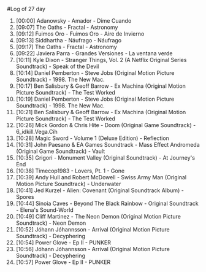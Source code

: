 #Log of 27 day

1. [00:00] Adanowsky - Amador - Dime Cuando
1. [09:07] The Oaths - Fractal - Astronomy
1. [09:12] Fuimos Oro - Fuimos Oro - Aire de Invierno
1. [09:13] Siddhartha - Náufrago - Náufrago
1. [09:17] The Oaths - Fractal - Astronomy
1. [09:22] Javiera Parra - Grandes Versiones - La ventana verde
1. [10:11] Kyle Dixon - Stranger Things, Vol. 2 (A Netflix Original Series Soundtrack) - Speak of the Devil
1. [10:14] Daniel Pemberton - Steve Jobs (Original Motion Picture Soundtrack) - 1998. The New Mac.
1. [10:17] Ben Salisbury & Geoff Barrow - Ex Machina (Original Motion Picture Soundtrack) - The Test Worked
1. [10:19] Daniel Pemberton - Steve Jobs (Original Motion Picture Soundtrack) - 1998. The New Mac.
1. [10:21] Ben Salisbury & Geoff Barrow - Ex Machina (Original Motion Picture Soundtrack) - The Test Worked
1. [10:26] Mick Gordon & Chris Hite - Doom (Original Game Soundtrack) - 6_idkill.Vega.Cih
1. [10:28] Magic Sword - Volume 1 (Deluxe Edition) - Reflection
1. [10:31] John Paesano & EA Games Soundtrack - Mass Effect Andromeda (Original Game Soundtrack) - Vault
1. [10:35] Grigori - Monument Valley (Original Soundtrack) - At Journey's End
1. [10:38] Timecop1983 - Lovers, Pt. 1 - Gone
1. [10:39] Andy Hull and Robert McDowell - Swiss Army Man (Original Motion Picture Soundtrack) - Underwater
1. [10:41] Jed Kurzel - Alien: Covenant (Original Soundtrack Album) - Spores
1. [10:44] Sinoia Caves - Beyond The Black Rainbow - Original Soundtrack - Elena's Sound-World
1. [10:49] Cliff Martinez - The Neon Demon (Original Motion Picture Soundtrack) - Neon Demon
1. [10:52] Jóhann Jóhannsson - Arrival (Original Motion Picture Soundtrack) - Decyphering
1. [10:54] Power Glove - Ep II - PUNKER
1. [10:56] Jóhann Jóhannsson - Arrival (Original Motion Picture Soundtrack) - Decyphering
1. [10:57] Power Glove - Ep II - PUNKER
